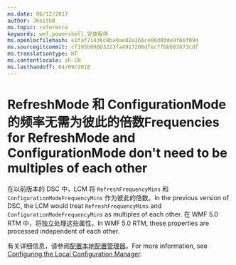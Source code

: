 ```yaml
---
ms.date: 06/12/2017
author: JKeithB
ms.topic: reference
keywords: wmf,powershell,安装程序
ms.openlocfilehash: e1faf71436c8ba0ae02a166ce06d03de9f66f094
ms.sourcegitcommit: cf195b090b3223fa4917206dfec7f0b603873cdf
ms.translationtype: HT
ms.contentlocale: zh-CN
ms.lasthandoff: 04/09/2018
---
```

# <a name="frequencies-for-refreshmode-and-configurationmode-dont-need-to-be-multiples-of-each-other"></a><span data-ttu-id="3d93b-102">RefreshMode 和 ConfigurationMode 的频率无需为彼此的倍数</span><span class="sxs-lookup"><span data-stu-id="3d93b-102">Frequencies for RefreshMode and ConfigurationMode don't need to be multiples of each other</span></span>

<span data-ttu-id="3d93b-103">在以前版本的 DSC 中，LCM 将 `RefreshFrequencyMins` 和 `ConfigurationModeFrequencyMins` 作为彼此的倍数。</span><span class="sxs-lookup"><span data-stu-id="3d93b-103">In the previous version of DSC, the LCM would treat `RefreshFrequencyMins` and `ConfigurationModeFrequencyMins` as multiples of each other.</span></span> <span data-ttu-id="3d93b-104">在 WMF 5.0 RTM 中，将独立处理这些属性。</span><span class="sxs-lookup"><span data-stu-id="3d93b-104">In WMF 5.0 RTM, these properties are processed independent of each other.</span></span>

<span data-ttu-id="3d93b-105">有关详细信息，请参阅[配置本地配置管理器](https://msdn.microsoft.com/powershell/dsc/metaconfig)。</span><span class="sxs-lookup"><span data-stu-id="3d93b-105">For more information, see [Configuring the Local Configuration Manager](https://msdn.microsoft.com/powershell/dsc/metaconfig).</span></span>